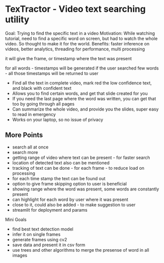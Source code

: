 # TexTractor - Video text searching utility

Goal: Trying to find the specific text in a video
Motivation: While watching tutorial, need to find a specific word on screen, but had to watch the whole video. So thought to make it for the world.
Benefits: faster inference on videos, better analytics, threading for performance, multi processing


it will give the frame, or timestamp where the text was present

for all words - timestamps will be generated 
if the user searched few words - all those timestamps will be returned to user

- Find all the text in complete video, mark red the low confidence text, and black with confident text
- Allows you to find certain words, and get that slide created for you
- If you need the last page where the word was written, you can get that too by going through all pages
- Can summarize the whole video, and provide you the slides, super easy to read in emergency
- Works on your laptop, so no issue of privacy

## More Points
- search all at once
- search more 
- getting range of video where text can be present - for faster search
- location of detected text also can be mentioned 
- tracking of text can be done - for each frame - to reduce load on processing
- for each time stamp the text can be found out
- option to give frame skipping option to user is beneficial
- showing range where the word was present, some words are constantly present
- can highlight for each word by user where it was present
- close to it, could also be added - to make suggestion to user
- streamlit for deployment and params 

Mini Goals
- find best text detection model
- infer it on single frames
- generate frames using cv2
- save data and present it in csv form 
- use trees and other algorithms to merge the presense of word in all images

